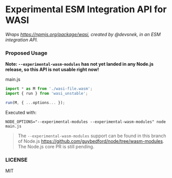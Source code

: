 # Experimental ESM Integration API for WASI

_Wraps https://npmjs.org/package/wasi, created by @devsnek, in an ESM integration API._

### Proposed Usage

**Note: `--experimental-wasm-modules` has not yet landed in any Node.js release, so this API is not usable right now!**

main.js
```js
import * as M from './wasi-file.wasm';
import { run } from 'wasi_unstable';

run(M, { ...options... });
```

Executed with:

```
NODE_OPTIONS="--experimental-modules --experimental-wasm-modules" node main.js
```

> The `--experimental-wasm-modules` support can be found in this branch of Node.js https://github.com/guybedford/node/tree/wasm-modules.
The Node.js core PR is still pending.

### LICENSE

MIT